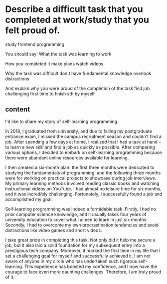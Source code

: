 # Describe a difficult task that you completed at work/study that you felt proud of.

study frontend programming

You should say:
What the task was
learning to work

How you completed it
make plans
watch videos

Why the task was difficult
don't have fundamental knowledge
overlook distractions

And explain why you were proud of the completion of the task
find job
challenging
first time to finish sth by myself

## content

I'd like to share my story of self-learning programming.

In 2018, I graduated from university, and due to failing my postgraduate entrance exam, I missed the campus recruitment season and couldn't find a job. After spending a few days at home, I realized that I had a task at hand – to learn a new skill and find a job as quickly as possible. After comparing various options, I decided to embark on self-learning programming because there were abundant online resources available for learning.

I then created a six-month plan: the first three months were dedicated to studying the fundamentals of programming, and the following three months were for working on practical projects to showcase during job interviews. My primary learning methods involved reading classic books and watching instructional videos on YouTube. I had almost no leisure time for six months, and it was incredibly challenging. Fortunately, I successfully found a job and accomplished my goal.

Self-learning programming was indeed a formidable task. Firstly, I had no prior computer science knowledge, and it usually takes four years of university education to cover what I aimed to learn in just six months. Secondly, I had to overcome my own procrastination tendencies and avoid distractions like video games and short videos.

I take great pride in completing this task. Not only did it help me secure a job, but it also laid a solid foundation for my subsequent entry into a prestigious tech company. Moreover, it marked the first time in my life that I set a challenging goal for myself and successfully achieved it. I am not aware of anyone in my circle who has undertaken such rigorous self-learning. This experience has boosted my confidence, and I now have the courage to face even more daunting challenges. Therefore, I am truly proud of it.
